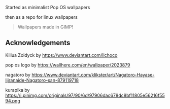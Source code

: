 Started as minimalist Pop OS wallpapers

then as a repo for linux wallpapers

> Wallpapers made in GIMP!

## Acknowledgements 

Killua Zoldyck by https://www.deviantart.com/llchoco

pop os logo by https://wallhere.com/en/wallpaper/2023879

nagatoro by https://www.deviantart.com/klikster/art/Nagatoro-Hayase-Ijiranaide-Nagatoro-san-879119718

kurapika by https://i.pinimg.com/originals/97/90/6d/97906dac678dc8bf11805e56216f5594.png
